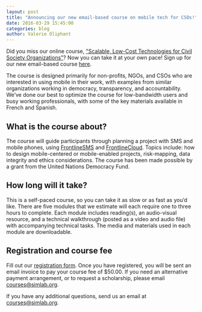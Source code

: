 ```yaml
---
layout: post
title: "Announcing our new email-based course on mobile tech for CSOs!"
date: 2016-03-29 15:45:00
categories: blog
author: Valerie Oliphant
---
```

Did you miss our online course, ["Scalable, Low-Cost Technologies for Civil Society Organizations"](http://simlab.org/blog/announcements/2014/12/11/simlabs-mobile-technology-training/)? Now you can take it at your own pace! Sign up for our new email-based course [here](https://simlab.typeform.com/to/SPMA57).

The course is designed primarily for non-profits, NGOs, and CSOs who are interested in using mobile in their work, with examples from similar organizations working in democracy, transparency, and accountability. We’ve done our best to optimize the course for low-bandwidth users and busy working professionals, with some of the key materials available in French and Spanish.

## What is the course about?  
The course will guide participants through planning a project with SMS and mobile phones, using [FrontlineSMS](http://www.frontlinesms.com/technologies/frontlinesms-overview/) and [FrontlineCloud](http://www.frontlinesms.com/technologies/frontlinecloud-overview/).  Topics include: how to design mobile-centered or mobile-enabled projects, risk-mapping, data integrity and ethics considerations. The course has been made possible by a grant from the United Nations Democracy Fund.

## How long will it take?
This is a self-paced course, so you can take it as slow or as fast as you’d like. There are five modules that we estimate will each require one to three hours to complete. Each module includes reading(s), an audio-visual resource, and a technical walkthrough (posted as a video and audio file) with accompanying technical tasks. The media and materials used in each module are downloadable.

## Registration and course fee
Fill out our [registration form](https://simlab.typeform.com/to/SPMA57). Once you have registered, you will be sent an email invoice to pay your course fee of $50.00.  If you need an alternative payment arrangement, or to request a scholarship, please email [courses@simlab.org](mailto:courses@simlab.org).

If you have any additional questions, send us an email at [courses@simlab.org](mailto:courses@simlab.org).

